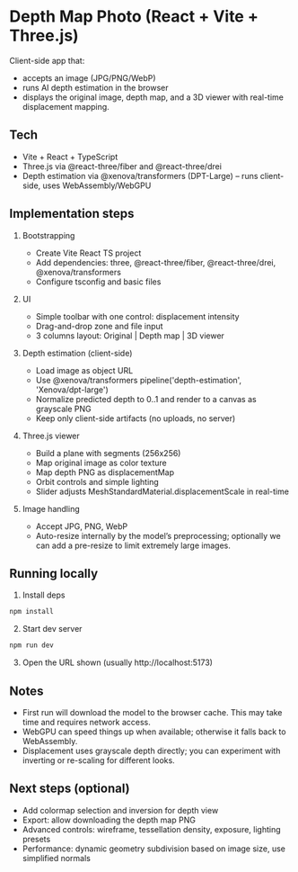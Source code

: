 # Depth Map Photo (React + Vite + Three.js)

Client-side app that:
- accepts an image (JPG/PNG/WebP)
- runs AI depth estimation in the browser
- displays the original image, depth map, and a 3D viewer with real-time displacement mapping.

## Tech
- Vite + React + TypeScript
- Three.js via @react-three/fiber and @react-three/drei
- Depth estimation via @xenova/transformers (DPT-Large) – runs client-side, uses WebAssembly/WebGPU

## Implementation steps

1. Bootstrapping
   - Create Vite React TS project
   - Add dependencies: three, @react-three/fiber, @react-three/drei, @xenova/transformers
   - Configure tsconfig and basic files

2. UI
   - Simple toolbar with one control: displacement intensity
   - Drag-and-drop zone and file input
   - 3 columns layout: Original | Depth map | 3D viewer

3. Depth estimation (client-side)
   - Load image as object URL
   - Use @xenova/transformers pipeline('depth-estimation', 'Xenova/dpt-large')
   - Normalize predicted depth to 0..1 and render to a canvas as grayscale PNG
   - Keep only client-side artifacts (no uploads, no server)

4. Three.js viewer
   - Build a plane with segments (256x256)
   - Map original image as color texture
   - Map depth PNG as displacementMap
   - Orbit controls and simple lighting
   - Slider adjusts MeshStandardMaterial.displacementScale in real-time

5. Image handling
   - Accept JPG, PNG, WebP
   - Auto-resize internally by the model’s preprocessing; optionally we can add a pre-resize to limit extremely large images.

## Running locally

1. Install deps
```powershell
npm install
```
2. Start dev server
```powershell
npm run dev
```
3. Open the URL shown (usually http://localhost:5173)

## Notes
- First run will download the model to the browser cache. This may take time and requires network access.
- WebGPU can speed things up when available; otherwise it falls back to WebAssembly.
- Displacement uses grayscale depth directly; you can experiment with inverting or re-scaling for different looks.

## Next steps (optional)
- Add colormap selection and inversion for depth view
- Export: allow downloading the depth map PNG
- Advanced controls: wireframe, tessellation density, exposure, lighting presets
- Performance: dynamic geometry subdivision based on image size, use simplified normals
